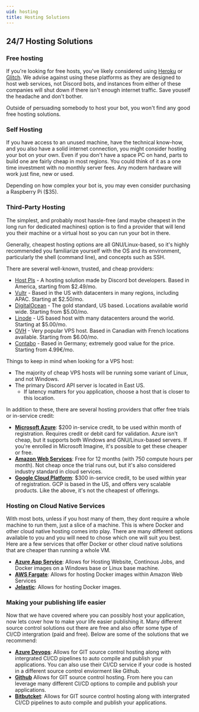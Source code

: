 ```yaml
---
uid: hosting
title: Hosting Solutions
---
```


## 24/7 Hosting Solutions

### Free hosting
If you're looking for free hosts, you've likely considered using [Heroku](https://www.heroku.com/) or [Glitch](https://glitch.com/). 
We advise against using these platforms as they are designed to host web services, not Discord bots, and instances from either of these companies will shut down if there isn't enough internet traffic.
Save youself the headache and don't bother.

Outside of persuading somebody to host your bot, you won't find any good free hosting solutions.

### Self Hosting
If you have access to an unused machine, have the technical know-how, and you also have a solid internet connection, you might consider hosting your bot on your own.
Even if you don't have a space PC on hand, parts to build one are fairly cheap in most regions. You could think of it as a one time investment with no monthly server fees.
Any modern hardware will work just fine, new or used. 

Depending on how complex your bot is, you may even consider purchasing a Raspberry Pi ($35).

### Third-Party Hosting
The simplest, and probably most hassle-free (and maybe cheapest in the long run for dedicated machines) option is to find a provider 
that will lend you their machine or a virtual host so you can run your bot in there.

Generally, cheapest hosting options are all GNU/Linux-based, so it's highly recommended you familiarize yourself with the OS and its 
environment, particularly the shell (command line), and concepts such as SSH.

There are several well-known, trusted, and cheap providers:

* [Host Pls](https://host-pls.com/) - A hosting solution made by Discord bot developers. Based in America, starting from $2.49/mo.
* [Vultr](https://www.vultr.com/products/cloud-compute/) - Based in the US with datacenters in many regions, including APAC. Starting at $2.50/mo.
* [DigitalOcean](https://www.digitalocean.com/products/droplets/) - The gold standard, US based. Locations available world wide. Starting from $5.00/mo.
* [Linode](https://www.linode.com/products/shared/) - US based host with many datacenters around the world. Starting at $5.00/mo.
* [OVH](https://www.ovhcloud.com/en/vps/) - Very popular VPS host. Based in Canadian with French locations available. Starting from $6.00/mo.
* [Contabo](https://contabo.com/?show=vps) - Based in Germany; extremely good value for the price. Starting from 4.99€/mo.


Things to keep in mind when looking for a VPS host:
* The majority of cheap VPS hosts will be running some variant of Linux, and not Windows.
* The primary Discord API server is located in East US.
  * If latency matters for you application, choose a host that is closer to this location.


In addition to these, there are several hosting providers that offer free trials or in-service credit:

* [**Microsoft Azure**](https://azure.microsoft.com/en-us/free/?cdn=disable "Microsoft Azure"): $200 in-service credit, 
  to be used within month of registration. Requires credit or debit card for validation. Azure isn't cheap, but it supports 
  both Windows and GNU/Linux-based servers. If you're enrolled in Microsoft Imagine, it's possible to get these cheaper or 
  free.
* [**Amazon Web Services**](https://aws.amazon.com/free/ "AWS"): Free for 12 months (with 750 compute hours per month). Not 
  cheap once the trial runs out, but it's also considered industry standard in cloud services.
* [**Google Cloud Platform**](https://cloud.google.com/free/ "Google Cloud Platform"): $300 in-service credit, to be used 
  within year of registration. GCP is based in the US, and offers very scalable products. Like the above, it's not the 
  cheapest of offerings.


### Hosting on Cloud Native Services
With most bots, unless if you host many of them, they dont require a whole machine to run them, just a slice of a machine.  This is 
where Docker and other cloud native hosting comes into play.  There are many different options available to you and you will need
to chose which one will suit you best.  Here are a few services that offer Docker or other cloud native solutions that are cheaper than running
a whole VM.

* [**Azure App Service**](https://azure.microsoft.com/en-us/services/app-service/ "Azure App Service"):  Allows for Hosting Website, Continous Jobs, 
  and Docker images on a Windows base or Linux base machine.
* [**AWS Fargate**](https://aws.amazon.com/fargate/ "AWS Fargate"):  Allows for hosting Docker images within Amazon Web Services
* [**Jelastic**](https://jelastic.com/docker/ "Jelastic"):  Allows for hosting Docker images.

### Making your publishing life easier
Now that we have covered where you can possibly host your application, now lets cover how to make your life easier publishing it. Many different
source control solutions out there are free and also offer some type of CI/CD intergration (paid and free).  Below are some of the 
solutions that we recommend:

* [**Azure Devops**]("https://azure.microsoft.com/en-us/services/devops/?nav=min"):  Allows for GIT source control hosting along with intergrated CI/CD
  pipelines to auto compile and publish your applications.  You can also use their CI/CD service if your code is hosted in a different source control enviorment like Github.
* [**Github**]("https://github.com/") Allows for GIT source control hosting.  From here you can leverage many different CI/CD options to compile and publish your 
  applications.
* [**Bitbutcket**]("https://bitbucket.org/"):  Allows for GIT source control hosting along with intergrated CI/CD pipelines to auto compile and publish your applications.